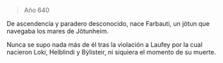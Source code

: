 > Año 640

De ascendencia y paradero desconocido, nace Farbauti, un jötun que navegaba los mares de Jötunheim.

Nunca se supo nada más de él tras la violación a Laufey por la cual nacieron Loki, Helblindi y Býlisteir, ni siquiera el momento de su muerte.